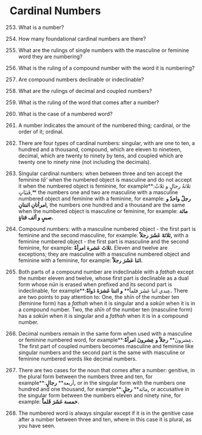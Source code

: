 Cardinal Numbers
================

253. What is a number?

254. How many foundational cardinal numbers are there?

255. What are the rulings of single numbers with the masculine or
feminine word they are numbering?

256. What is the ruling of a compound number with the word it is
numbering?

257. Are compound numbers declinable or indeclinable?

258. What are the rulings of decimal and coupled numbers?

259. What is the ruling of the word that comes after a number?

260. What is the case of a numbered word?

253. A number indicates the amount of the numbered thing; cardinal, or
the order of it; ordinal.

254. There are four types of cardinal numbers: singular, with are one to
ten, a hundred and a thousand, compound, which are eleven to nineteen,
decimal, which are twenty to ninety by tens, and coupled which are
twenty one to ninety nine (not including the decimals).

255. Singular cardinal numbers: when between three and ten accept the
feminine *tā'* when the numbered object is masculine and do not accept
it when the numbered object is feminine, for example**:ثلاثةُ رجالٍ و
ثلاثُ فَتیَاتٍ,** the numbers one and two are masculine with a masculine
numbered object and feminine with a feminine, for example: **رجلٌ**
**واحدٌ و امرأتانِ اثنتانِ,** the numbers one hundred and a thousand are
the same when the numbered object is masculine or feminine, for example:
**مائة صبيٍ و ألف قتاةٍ.**

256. Compound numbers: with a masculine numbered object - the first part
is feminine and the second masculine, for example: **ثلاثةَ** **عَشَرَ**
**رجلاً,** with a feminine numbered object - the first part is masculine
and the second feminine, for example: **ثلاثَ** **عَشرة** **امرأةً.**
Eleven and twelve are exceptions; they are masculine with a masculine
numbered object and feminine with a feminine, for example: **اثنا**
**عَشَرَ** **رجلاً.**

257. Both parts of a compound number are indeclinable with a *fathah*
except the number eleven and twelve, whose first part is declinable as a
dual form whose *nūn* is erased when prefixed and its second part is
indeclinable, for example**:عِندي اثنا عَشَرَ قلماً** **و** **اثنتا
عَشرَةَ** **دَواةً.** There are two points to pay attention to: One, the
*shīn* of the number ten (feminine form) has a *fathah* when it is
singular and a *sakūn* when it is in a compound number. Two, the *shīn*
of the number ten (masculine form) has a *sakūn* when it is singular and
a *fathah* when it is in a compound number.

258. Decimal numbers remain in the same form when used with a masculine
or feminine numbered word, for example**:عِشرونَ** **رجلاً** **و**
**عِشرونَ** **امرأةً.** The first part of coupled numbers becomes
masculine and feminine like singular numbers and the second part is the
same with masculine or feminine numbered words like decimal numbers.

259. There are two cases for the noun that comes after a number:
genitive, in the plural form between the numbers three and ten, for
example**:أربعة** **رجالٍ,** or in the singular form with the numbers
one hundred and one thousand, for example**:مائة** **رجلٍ,** or
accusative in the singular form between the numbers eleven and ninety
nine, for example: **خمسة عَشَرَ** **قَلماً.**

260. The numbered word is always singular except if it is in the
genitive case after a number between three and ten, where in this case
it is plural, as you have seen.


